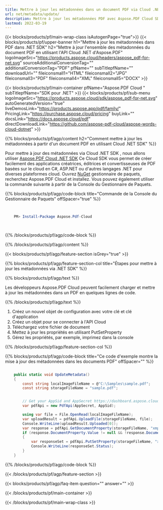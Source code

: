 ```yaml
---
title: Mettre à jour les métadonnées dans un document PDF via Cloud .NET SDK
url: net/metadata/update/
description: Mettre à jour les métadonnées PDF avec Aspose.PDF Cloud SDK pour .NET. Modifier les propriétés du document de manière programmatique.
lastmod: 2022-03-19
---
```


{{< blocks/products/pf/main-wrap-class isAutogenPage="true">}}
{{< blocks/products/pf/upper-banner h1="Mettre à jour les métadonnées dans PDF dans .NET SDK" h2="Mettre à jour l'ensemble des métadonnées du document PDF en utilisant l'API Cloud .NET d'Aspose.PDF" logoImageSrc="https://products.aspose.cloud/headers/aspose_pdf-for-net.svg" sourceAdditionalConversionTag="" additionalConversionTag="PDF" pfName="" subTitlepfName="" downloadUrl="" fileiconsmall1="HTML" fileiconsmall2="JPG" fileiconsmall3="PDF" fileiconsmall4="XML" fileiconsmall5="DOCX" >}}

{{< blocks/products/pf/main-container pfName="Aspose.PDF Cloud " subTitlepfName="SDK pour .NET" >}}
{{< blocks/products/pf/sub-menu logoImageSrc="https://products.aspose.cloud/sdk/aspose_pdf-for-net.svg"
autoGeneratedVersion="true"
liveDemosLink="https://products.aspose.app/pdf/family/" PricingLink="https://purchase.aspose.cloud/pricing" buyLink="" docsLink="https://docs.aspose.cloud/pdf"  directDownloadLink="https://github.com/aspose-pdf-cloud/aspose-words-cloud-dotnet" >}}

{{% blocks/products/pf/agp/content h2="Comment mettre à jour les métadonnées à partir d'un document PDF en utilisant Cloud .NET SDK" %}}

Pour mettre à jour des métadonnées via Cloud .NET SDK , nous allons utiliser
[Aspose.PDF Cloud .NET SDK](https://products.aspose.cloud/pdf/net/)
Ce Cloud SDK vous permet de créer facilement des applications créatrices, éditrices et convertisseuses de PDF basées sur le cloud en C#, ASP.NET ou d'autres langages .NET pour diverses plateformes cloud. Ouvrez
[NuGet](https://www.nuget.org/packages/Aspose.Pdf-Cloud)
gestionnaire de paquets, recherchez
Aspose.PDF Cloud
et installez. Vous pouvez également utiliser la commande suivante à partir de la Console du Gestionnaire de Paquets.

{{% blocks/products/pf/agp/code-block title="Commande de la Console du Gestionnaire de Paquets" offSpacer="true" %}}

```powershell

     
    PM> Install-Package Aspose.Pdf-Cloud
     
     

```

{{% /blocks/products/pf/agp/code-block %}}

{{% /blocks/products/pf/agp/content %}}

{{< blocks/products/pf/agp/feature-section isGrey="true" >}}

{{% blocks/products/pf/agp/feature-section-col title="Étapes pour mettre à jour les métadonnées via .NET SDK" %}}

{{% blocks/products/pf/agp/text %}}

Les développeurs Aspose.PDF Cloud peuvent facilement charger et mettre à jour les métadonnées dans un PDF en quelques lignes de code.

{{% /blocks/products/pf/agp/text %}}

1. Créez un nouvel objet de configuration avec votre clé et clé d'application
1. Créez un objet pour se connecter à l'API Cloud
1. Téléchargez votre fichier de document
1. Mettez à jour les propriétés en utilisant PutSetProperty
1. Gérez les propriétés, par exemple, imprimez dans la console

{{% /blocks/products/pf/agp/feature-section-col %}}



{{% blocks/products/pf/agp/code-block title="Ce code d'exemple montre la mise à jour des métadonnées dans les documents PDF" offSpacer="" %}}

```cs

    public static void UpdateMetadata()
    {
        const string localImageFileName = @"C:\Samples\sample.pdf";
        const string storageFileName = "sample.pdf";


        // Get your AppSid and AppSecret https://dashboard.aspose.cloud (free registration required).
        var pdfApi = new PdfApi(AppSecret, AppSid);

        using var file = File.OpenRead(localImageFileName);
        var uploadResult = pdfApi.UploadFile(storageFileName, file);
        Console.WriteLine(uploadResult.Uploaded[0]);
        var response = pdfApi.GetDocumentProperty(storageFileName, "xmp:ArchiveType");
        if (response.DocumentProperty.Value != null && !response.DocumentProperty.Value.StartsWith("Aspose"))
        {
            var responseSet = pdfApi.PutSetProperty(storageFileName, "xmp:ArchiveType", "Aspose Sample Document");
            Console.WriteLine(responseSet.Status);
        }
    }
```

{{% /blocks/products/pf/agp/code-block %}}

{{< /blocks/products/pf/agp/feature-section >}}

{{< blocks/products/pf/agp/faq-item question="" answer="" >}}

{{< /blocks/products/pf/main-container >}}

{{< /blocks/products/pf/main-wrap-class >}}

